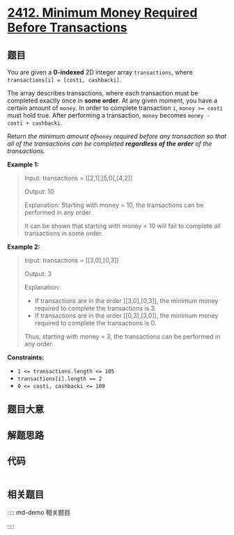 # [2412. Minimum Money Required Before Transactions](https://leetcode.com/problems/minimum-money-required-before-transactions)

## 题目

You are given a **0-indexed** 2D integer array `transactions`, where
`transactions[i] = [costi, cashbacki]`.

The array describes transactions, where each transaction must be completed
exactly once in **some order**. At any given moment, you have a certain amount
of `money`. In order to complete transaction `i`, `money >= costi` must hold
true. After performing a transaction, `money` becomes `money - costi +
cashbacki`.

Return _the minimum amount of_`money` _required before any transaction so that
all of the transactions can be completed **regardless of the order** of the
transactions._



**Example 1:**

> Input: transactions = [[2,1],[5,0],[4,2]]
> 
> Output: 10
> 
> Explanation: Starting with money = 10, the transactions can be performed in any order.
> 
> It can be shown that starting with money < 10 will fail to complete all transactions in some order.

**Example 2:**

> Input: transactions = [[3,0],[0,3]]
> 
> Output: 3
> 
> Explanation:
> - If transactions are in the order [[3,0],[0,3]], the minimum money required to complete the transactions is 3.
> - If transactions are in the order [[0,3],[3,0]], the minimum money required to complete the transactions is 0.
> 
> Thus, starting with money = 3, the transactions can be performed in any order.

**Constraints:**

  * `1 <= transactions.length <= 105`
  * `transactions[i].length == 2`
  * `0 <= costi, cashbacki <= 109`


## 题目大意

## 解题思路

## 代码

```javascript

```

## 相关题目

:::: md-demo 相关题目

::::
